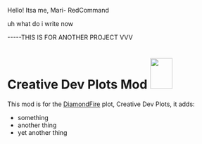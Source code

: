 Hello! Itsa me, Mari- RedCommand


uh what do i write now

-----THIS IS FOR ANOTHER PROJECT VVV
# Creative Dev Plots Mod <img src="https://cdn.discordapp.com/attachments/880530712179126332/887600496003674192/Untitled_1.png" width="50" height="70"/>
This mod is for the [DiamondFire](mcdiamondfire.com) plot, Creative Dev Plots, it adds:
* something
* another thing
* yet another thing

